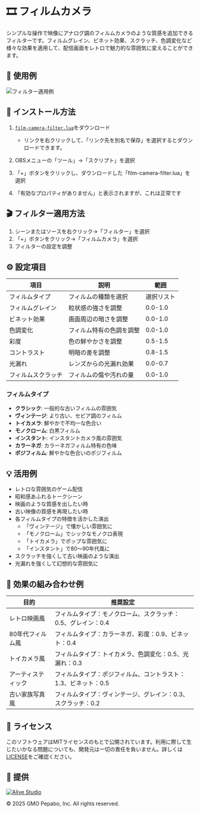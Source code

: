 # 🎞️ フィルムカメラ

シンプルな操作で映像にアナログ調のフィルムカメラのような質感を追加できるフィルターです。フィルムグレイン、ビネット効果、スクラッチ、色調変化など様々な効果を適用して、配信画面をレトロで魅力的な雰囲気に変えることができます。

## 🎥 使用例

![フィルター適用例](./film-camera-filter.gif)

## 🔧 インストール方法

1. [`film-camera-filter.lua`](https://raw.githubusercontent.com/pepabo/alive-project-obs-plugins/main/scripts/film-camera-filter/film-camera-filter.lua)をダウンロード

    - リンクを右クリックして、「リンク先を別名で保存」を選択するとダウンロードできます。

2. OBSメニューの「ツール」→「スクリプト」を選択
3. 「+」ボタンをクリックし、ダウンロードした「film-camera-filter.lua」を選択
4. 「有効なプロパティがありません」と表示されますが、これは正常です

## 🎬 フィルター適用方法

1. シーンまたはソースを右クリック→「フィルター」を選択
2. 「+」ボタンをクリック→「フィルムカメラ」を選択
3. フィルターの設定を調整

## ⚙️ 設定項目

| 項目 | 説明 | 範囲 |
| ---- | ---- | ---- |
| フィルムタイプ | フィルムの種類を選択 | 選択リスト |
| フィルムグレイン | 粒状感の強さを調整 | 0.0-1.0 |
| ビネット効果 | 画面周辺の暗さを調整 | 0.0-1.0 |
| 色調変化 | フィルム特有の色調を調整 | 0.0-1.0 |
| 彩度 | 色の鮮やかさを調整 | 0.5-1.5 |
| コントラスト | 明暗の差を調整 | 0.8-1.5 |
| 光漏れ | レンズからの光漏れ効果 | 0.0-0.7 |
| フィルムスクラッチ | フィルムの傷や汚れの量 | 0.0-1.0 |

### フィルムタイプ

- **クラシック**: 一般的な古いフィルムの雰囲気
- **ヴィンテージ**: より古い、セピア調のフィルム
- **トイカメラ**: 鮮やかで不均一な色合い
- **モノクローム**: 白黒フィルム
- **インスタント**: インスタントカメラ風の雰囲気
- **カラーネガ**: カラーネガフィルム特有の色味
- **ポジフィルム**: 鮮やかな色合いのポジフィルム

## 💡 活用例

- レトロな雰囲気のゲーム配信
- 昭和感あふれるトークシーン
- 映画のような質感を出したい時
- 古い映像の質感を再現したい時
- 各フィルムタイプの特徴を活かした演出
  - 「ヴィンテージ」で懐かしい雰囲気に
  - 「モノクローム」でシックなモノクロ表現
  - 「トイカメラ」でポップな雰囲気に
  - 「インスタント」で80〜90年代風に
- スクラッチを強くして古い映画のような演出
- 光漏れを強くして幻想的な雰囲気に

## 📸 効果の組み合わせ例

| 目的 | 推奨設定 |
| ---- | -------- |
| レトロ映画風 | フィルムタイプ：モノクローム、スクラッチ：0.5、グレイン：0.4 |
| 80年代フィルム風 | フィルムタイプ：カラーネガ、彩度：0.9、ビネット：0.4 |
| トイカメラ風 | フィルムタイプ：トイカメラ、色調変化：0.5、光漏れ：0.3 |
| アーティスティック | フィルムタイプ：ポジフィルム、コントラスト：1.3、ビネット：0.5 |
| 古い家族写真風 | フィルムタイプ：ヴィンテージ、グレイン：0.3、スクラッチ：0.2 |

## 📝 ライセンス

このソフトウェアはMITライセンスのもとで公開されています。利用に際して生じたいかなる問題についても、開発元は一切の責任を負いません。詳しくは[LICENSE](../../LICENSE)をご確認ください。

## 🎯 提供

[![Alive Studio](../../assets/alive-studio-logo.png)](https://alive-project.com/studio)

© 2025 GMO Pepabo, Inc. All rights reserved.